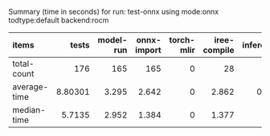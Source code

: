 Summary (time in seconds) for run: test-onnx using mode:onnx todtype:default backend:rocm

| items        |     tests |   model-run |   onnx-import |   torch-mlir |   iree-compile |   inference |
|:-------------|----------:|------------:|--------------:|-------------:|---------------:|------------:|
| total-count  | 176       |     165     |       165     |            0 |         28     |       0     |
| average-time |   8.80301 |       3.295 |         2.642 |            0 |          2.862 |       0.004 |
| median-time  |   5.7135  |       2.952 |         1.384 |            0 |          1.377 |       0     |
